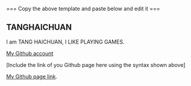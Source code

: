 

=== Copy the above template and paste below and edit it ===

## TANGHAICHUAN
I am TANG HAICHUAN, I LIKE PLAYING GAMES.

[My Github account](https://github.com/Walter-tang-eng)

[Include the link of you Github page here using the syntax shown above]

[My Github page link](https://walter-tang-eng.github.io/Walter/).




